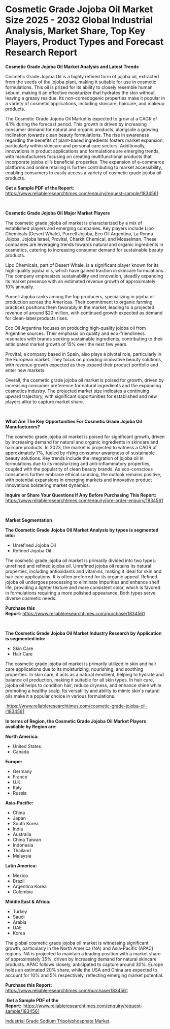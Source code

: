 <p><h1>Cosmetic Grade Jojoba Oil Market Size 2025 - 2032 Global Industrial Analysis, Market Share, Top Key Players, Product Types and Forecast Research Report</h1></p><p><strong>Cosmetic Grade Jojoba Oil Market Analysis and Latest Trends</strong></p>
<p><p>Cosmetic Grade Jojoba Oil is a highly refined form of jojoba oil, extracted from the seeds of the jojoba plant, making it suitable for use in cosmetic formulations. This oil is prized for its ability to closely resemble human sebum, making it an effective moisturizer that hydrates the skin without leaving a greasy residue. Its non-comedogenic properties make it popular in a variety of cosmetic applications, including skincare, haircare, and makeup products.</p><p>The Cosmetic Grade Jojoba Oil Market is expected to grow at a CAGR of 4.1% during the forecast period. This growth is driven by increasing consumer demand for natural and organic products, alongside a growing inclination towards clean beauty formulations. The rise in awareness regarding the benefits of plant-based ingredients fosters market expansion, particularly within skincare and personal care sectors. Additionally, innovations in product applications and formulations are emerging trends, with manufacturers focusing on creating multifunctional products that incorporate jojoba oil’s beneficial properties. The expansion of e-commerce platforms and online retailing is further contributing to market accessibility, enabling consumers to easily access a variety of cosmetic grade jojoba oil products.</p></p>
<p><strong>Get a Sample PDF of the Report:&nbsp;</strong> <a href="https://www.reliableresearchtimes.com/enquiry/request-sample/1834561?utm_campaign=3207&utm_medium=2&utm_source=Github&utm_content=ia&utm_term=03042025&utm_id=cosmetic-grade-jojoba-oil">https://www.reliableresearchtimes.com/enquiry/request-sample/1834561</a></p>
<p>&nbsp;</p>
<p><strong>Cosmetic Grade Jojoba Oil Major Market Players</strong></p>
<p><p>The cosmetic grade jojoba oil market is characterized by a mix of established players and emerging companies. Key players include Lipo Chemicals (Desert Whale), Purcell Jojoba, Eco Oil Argentina, La Ronna Jojoba, Jojoba Israel, Provital, Charkit Chemical, and Mosselman. These companies are leveraging trends towards natural and organic ingredients in cosmetics, catering to increasing consumer demand for sustainable beauty products.</p><p>Lipo Chemicals, part of Desert Whale, is a significant player known for its high-quality jojoba oils, which have gained traction in skincare formulations. The company emphasizes sustainability and innovation, steadily expanding its market presence with an estimated revenue growth of approximately 10% annually.</p><p>Purcell Jojoba ranks among the top producers, specializing in jojoba oil production across the Americas. Their commitment to organic farming practices positions them favorably in the market, leading to a projected revenue of around $20 million, with continued growth expected as demand for clean-label products rises.</p><p>Eco Oil Argentina focuses on producing high-quality jojoba oil from Argentine sources. Their emphasis on quality and eco-friendliness resonates with brands seeking sustainable ingredients, contributing to their anticipated market growth of 15% over the next few years.</p><p>Provital, a company based in Spain, also plays a pivotal role, particularly in the European market. They focus on providing innovative beauty solutions, with revenue growth expected as they expand their product portfolio and enter new markets.</p><p>Overall, the cosmetic grade jojoba oil market is poised for growth, driven by increasing consumer preference for natural ingredients and the expanding cosmetics industry. The projected market size indicates a continuing upward trajectory, with significant opportunities for established and new players alike to capture market share.</p></p>
<p>&nbsp;</p>
<p><strong>What Are The Key Opportunities For Cosmetic Grade Jojoba Oil Manufacturers?</strong></p>
<p><p>The cosmetic grade jojoba oil market is poised for significant growth, driven by increasing demand for natural and organic ingredients in skincare and haircare products. In 2023, the market is projected to witness a CAGR of approximately 7%, fueled by rising consumer awareness of sustainable beauty solutions. Key trends include the integration of jojoba oil in formulations due to its moisturizing and anti-inflammatory properties, coupled with the popularity of clean beauty brands. As eco-conscious consumers further embrace ethical sourcing, the outlook remains positive, with potential expansions in emerging markets and innovative product innovations bolstering market dynamics.</p></p>
<p><strong>Inquire or Share Your Questions If Any Before Purchasing This Report:</strong> <a href="https://www.reliableresearchtimes.com/enquiry/pre-order-enquiry/1834561?utm_campaign=3207&utm_medium=2&utm_source=Github&utm_content=ia&utm_term=03042025&utm_id=cosmetic-grade-jojoba-oil">https://www.reliableresearchtimes.com/enquiry/pre-order-enquiry/1834561</a></p>
<p>&nbsp;</p>
<p><strong>Market Segmentation</strong></p>
<p><strong>The Cosmetic Grade Jojoba Oil Market Analysis by types is segmented into:</strong></p>
<p><ul><li>Unrefined Jojoba Oil</li><li>Refined Jojoba Oil</li></ul></p>
<p><p>The cosmetic grade jojoba oil market is primarily divided into two types: unrefined and refined jojoba oil. Unrefined jojoba oil retains its natural properties, including antioxidants and vitamins, making it ideal for skin and hair care applications. It is often preferred for its organic appeal. Refined jojoba oil undergoes processing to eliminate impurities and enhance shelf life, providing a lighter texture and more consistent color, which is favored in formulations requiring a more polished appearance. Both types serve diverse cosmetic needs.</p></p>
<p><strong>Purchase this Report:&nbsp;</strong><a href="https://www.reliableresearchtimes.com/purchase/1834561?utm_campaign=3207&utm_medium=2&utm_source=Github&utm_content=ia&utm_term=03042025&utm_id=cosmetic-grade-jojoba-oil">https://www.reliableresearchtimes.com/purchase/1834561</a></p>
<p>&nbsp;</p>
<p><strong>The Cosmetic Grade Jojoba Oil Market Industry Research by Application is segmented into:</strong></p>
<p><ul><li>Skin Care</li><li>Hair Care</li></ul></p>
<p><p>The cosmetic grade jojoba oil market is primarily utilized in skin and hair care applications due to its moisturizing, nourishing, and soothing properties. In skin care, it acts as a natural emollient, helping to hydrate and balance oil production, making it suitable for all skin types. In hair care, jojoba oil helps to condition hair, reduce dryness, and enhance shine while promoting a healthy scalp. Its versatility and ability to mimic skin's natural oils make it a popular choice in various formulations.</p></p>
<p><a href="https://www.reliableresearchtimes.com/cosmetic-grade-jojoba-oil-r1834561?utm_campaign=3207&utm_medium=2&utm_source=Github&utm_content=ia&utm_term=03042025&utm_id=cosmetic-grade-jojoba-oil">&nbsp;https://www.reliableresearchtimes.com/cosmetic-grade-jojoba-oil-r1834561</a></p>
<p><strong>In terms of Region, the Cosmetic Grade Jojoba Oil Market Players available by Region are:</strong></p>
<p>
    <p> <strong> North America: </strong>
        <ul>
            <li>United States</li>
            <li>Canada</li>
        </ul>
        </p> 
    <p> <strong> Europe: </strong>
        <ul>
            <li>Germany</li>
            <li>France</li>
            <li>U.K.</li>
            <li>Italy</li>
            <li>Russia</li>
        </ul>
        </p> 
    <p> <strong> Asia-Pacific: </strong>
        <ul>
            <li>China</li>
            <li>Japan</li>
            <li>South Korea</li>
            <li>India</li>
            <li>Australia</li>
            <li>China Taiwan</li>
            <li>Indonesia</li>
            <li>Thailand</li>
            <li>Malaysia</li>
        </ul>
        </p> 
    <p> <strong> Latin America: </strong>
        <ul>
            <li>Mexico</li>
            <li>Brazil</li>
            <li>Argentina Korea</li>
            <li>Colombia</li>
        </ul>
        </p> 
    <p> <strong> Middle East & Africa: </strong>
        <ul>
            <li>Turkey</li>
            <li>Saudi</li>
            <li>Arabia</li>
            <li>UAE</li>
            <li>Korea</li>
        </ul>
    </p>
    </p>
<p><p>The global cosmetic grade jojoba oil market is witnessing significant growth, particularly in the North America (NA) and Asia-Pacific (APAC) regions. NA is projected to maintain a leading position with a market share of approximately 35%, driven by increasing demand for natural skincare products. APAC follows closely, anticipated to capture around 30%. Europe holds an estimated 20% share, while the USA and China are expected to account for 10% and 5% respectively, reflecting emerging market potential.</p></p>
<p><strong>Purchase this Report: </strong><a href="https://www.reliableresearchtimes.com/purchase/1834561?utm_campaign=3207&utm_medium=2&utm_source=Github&utm_content=ia&utm_term=03042025&utm_id=cosmetic-grade-jojoba-oil">https://www.reliableresearchtimes.com/purchase/1834561</a></p>
<p>&nbsp;<strong>Get a Sample PDF of the Report:&nbsp;&nbsp;</strong><a href="https://www.reliableresearchtimes.com/enquiry/request-sample/1834561?utm_campaign=3207&utm_medium=2&utm_source=Github&utm_content=ia&utm_term=03042025&utm_id=cosmetic-grade-jojoba-oil">https://www.reliableresearchtimes.com/enquiry/request-sample/1834561</a></p>
<p><strong></strong></p>
<p><p><a href="https://github.com/sirayedantte/Market-Research-Report-List-1/blob/main/industrial-grade-sodium-tripolyphosphate-market.md?utm_campaign=3207&utm_medium=2&utm_source=Github&utm_content=ia&utm_term=03042025&utm_id=cosmetic-grade-jojoba-oil">Industrial Grade Sodium Tripolyphosphate Market</a></p></p>